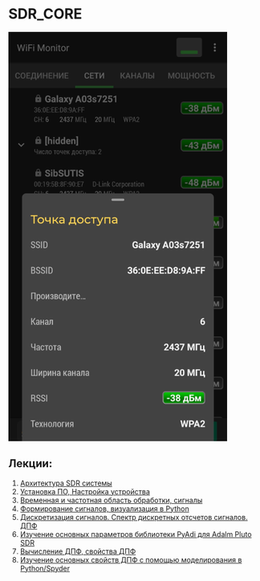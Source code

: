# SDR_CORE
![](https://github.com/Marina1825/SDR_CORE/blob/lesson_2/WifiAnalyzer.png)

## Лекции:
1)  [Архитектура SDR системы](https://humble-ballcap-e09.notion.site/1-SDR-bf05fc1219da419d88d15f950007c08d)
2) [Установка ПО, Настройка устройства](https://humble-ballcap-e09.notion.site/2-84a9d15f81834c58a86af70a76991cec)
3) [Временная и частотная область обработки, сигналы](https://humble-ballcap-e09.notion.site/3-022075c5872a478a986df83e3e5dd6dd)
4) [Формирование сигналов, визуализация в Python](https://humble-ballcap-e09.notion.site/4-Python-5f78caed6b4c4d919115c5489dd4ffae)
5) [Дискретизация сигналов. Спектр дискретных отсчетов сигналов. ДПФ](https://humble-ballcap-e09.notion.site/5-5f9904dc31f747379b47610a5625be65)
6) [Изучение основных параметров библиотеки PyAdi для Adalm Pluto SDR](https://humble-ballcap-e09.notion.site/6-PyAdi-Adalm-Pluto-SDR-7dabe605bb7243e3b8cb02ff208ca2bf)
7) [Вычисление ДПФ, свойства ДПФ](https://humble-ballcap-e09.notion.site/7-0ee2669e5e8144f39ed11d8455609fc2)
8) [Изучение основных свойств ДПФ с помощью моделирования в  Python/Spyder](https://humble-ballcap-e09.notion.site/8-Python-Spyder-c8f1d4266bd0468caadda311c2e6f812)
